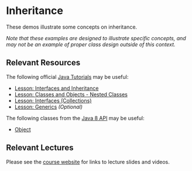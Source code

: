 Inheritance
=================================================

These demos illustrate some concepts on inheritance. 

*Note that these examples are designed to illustrate specific concepts, and may not be an example of proper class design outside of this context.*

## Relevant Resources ##

The following official [Java Tutorials](http://docs.oracle.com/javase/tutorial/index.html) may be useful:

- [Lesson: Interfaces and Inheritance](http://docs.oracle.com/javase/tutorial/java/IandI/index.html)
- [Lesson: Classes and Objects - Nested Classes](http://docs.oracle.com/javase/tutorial/java/javaOO/nested.html)
- [Lesson: Interfaces (Collections)](http://docs.oracle.com/javase/tutorial/collections/interfaces/index.html)
- [Lesson: Generics](http://docs.oracle.com/javase/tutorial/java/generics/index.html) *(Optional)*

The following classes from the [Java 8 API](http://docs.oracle.com/javase/8/docs/api/) may be useful:

- [Object](http://docs.oracle.com/javase/8/docs/api/java/lang/Object.html)

## Relevant Lectures ##

Please see the [course website](http://cs212.cs.usfca.edu) for links to lecture slides and videos.

